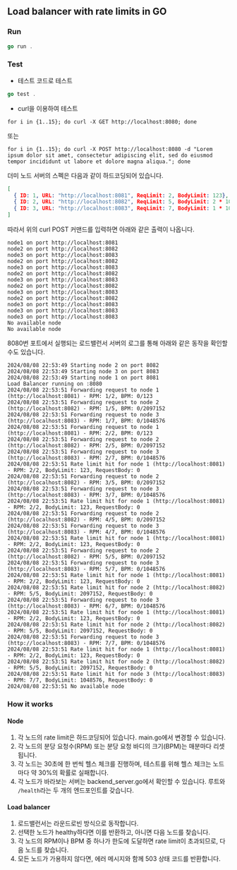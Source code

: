 ## Load balancer with rate limits in GO

### Run

```go
go run .
```

### Test

- 테스트 코드로 테스트
```go
go test .
```

- curl을 이용하여 테스트
```shell
for i in {1..15}; do curl -X GET http://localhost:8080; done
```

또는
```shell
for i in {1..15}; do curl -X POST http://localhost:8080 -d "Lorem ipsum dolor sit amet, consectetur adipiscing elit, sed do eiusmod tempor incididunt ut labore et dolore magna aliqua."; done
```

더미 노드 서버의 스펙은 다음과 같이 하드코딩되어 있습니다.
```json
[
  { ID: 1, URL: "http://localhost:8081", ReqLimit: 2, BodyLimit: 123},
  { ID: 2, URL: "http://localhost:8082", ReqLimit: 5, BodyLimit: 2 * 1024 * 1024},
  { ID: 3, URL: "http://localhost:8083", ReqLimit: 7, BodyLimit: 1 * 1024 * 1024}
]
```

따라서 위의 curl POST 커맨드를 입력하면 아래와 같은 출력이 나옵니다.

```shell
node1 on port http://localhost:8081
node2 on port http://localhost:8082
node3 on port http://localhost:8083
node2 on port http://localhost:8082
node3 on port http://localhost:8083
node2 on port http://localhost:8082
node3 on port http://localhost:8083
node2 on port http://localhost:8082
node3 on port http://localhost:8083
node2 on port http://localhost:8082
node3 on port http://localhost:8083
node3 on port http://localhost:8083
node3 on port http://localhost:8083
No available node
No available node
```

8080번 포트에서 실행되는 로드밸런서 서버의 로그를 통해 아래와 같은 동작을 확인할 수도 있습니다.
```console
2024/08/08 22:53:49 Starting node 2 on port 8082
2024/08/08 22:53:49 Starting node 3 on port 8083
2024/08/08 22:53:49 Starting node 1 on port 8081
Load Balancer running on :8080
2024/08/08 22:53:51 Forwarding request to node 1 (http://localhost:8081) - RPM: 1/2, BPM: 0/123
2024/08/08 22:53:51 Forwarding request to node 2 (http://localhost:8082) - RPM: 1/5, BPM: 0/2097152
2024/08/08 22:53:51 Forwarding request to node 3 (http://localhost:8083) - RPM: 1/7, BPM: 0/1048576
2024/08/08 22:53:51 Forwarding request to node 1 (http://localhost:8081) - RPM: 2/2, BPM: 0/123
2024/08/08 22:53:51 Forwarding request to node 2 (http://localhost:8082) - RPM: 2/5, BPM: 0/2097152
2024/08/08 22:53:51 Forwarding request to node 3 (http://localhost:8083) - RPM: 2/7, BPM: 0/1048576
2024/08/08 22:53:51 Rate limit hit for node 1 (http://localhost:8081) - RPM: 2/2, BodyLimit: 123, RequestBody: 0
2024/08/08 22:53:51 Forwarding request to node 2 (http://localhost:8082) - RPM: 3/5, BPM: 0/2097152
2024/08/08 22:53:51 Forwarding request to node 3 (http://localhost:8083) - RPM: 3/7, BPM: 0/1048576
2024/08/08 22:53:51 Rate limit hit for node 1 (http://localhost:8081) - RPM: 2/2, BodyLimit: 123, RequestBody: 0
2024/08/08 22:53:51 Forwarding request to node 2 (http://localhost:8082) - RPM: 4/5, BPM: 0/2097152
2024/08/08 22:53:51 Forwarding request to node 3 (http://localhost:8083) - RPM: 4/7, BPM: 0/1048576
2024/08/08 22:53:51 Rate limit hit for node 1 (http://localhost:8081) - RPM: 2/2, BodyLimit: 123, RequestBody: 0
2024/08/08 22:53:51 Forwarding request to node 2 (http://localhost:8082) - RPM: 5/5, BPM: 0/2097152
2024/08/08 22:53:51 Forwarding request to node 3 (http://localhost:8083) - RPM: 5/7, BPM: 0/1048576
2024/08/08 22:53:51 Rate limit hit for node 1 (http://localhost:8081) - RPM: 2/2, BodyLimit: 123, RequestBody: 0
2024/08/08 22:53:51 Rate limit hit for node 2 (http://localhost:8082) - RPM: 5/5, BodyLimit: 2097152, RequestBody: 0
2024/08/08 22:53:51 Forwarding request to node 3 (http://localhost:8083) - RPM: 6/7, BPM: 0/1048576
2024/08/08 22:53:51 Rate limit hit for node 1 (http://localhost:8081) - RPM: 2/2, BodyLimit: 123, RequestBody: 0
2024/08/08 22:53:51 Rate limit hit for node 2 (http://localhost:8082) - RPM: 5/5, BodyLimit: 2097152, RequestBody: 0
2024/08/08 22:53:51 Forwarding request to node 3 (http://localhost:8083) - RPM: 7/7, BPM: 0/1048576
2024/08/08 22:53:51 Rate limit hit for node 1 (http://localhost:8081) - RPM: 2/2, BodyLimit: 123, RequestBody: 0
2024/08/08 22:53:51 Rate limit hit for node 2 (http://localhost:8082) - RPM: 5/5, BodyLimit: 2097152, RequestBody: 0
2024/08/08 22:53:51 Rate limit hit for node 3 (http://localhost:8083) - RPM: 7/7, BodyLimit: 1048576, RequestBody: 0
2024/08/08 22:53:51 No available node
```

### How it works

#### Node
1. 각 노드의 rate limit은 하드코딩되어 있습니다. main.go에서 변경할 수 있습니다.
2. 각 노드의 분당 요청수(RPM) 또는 분당 요청 바디의 크기(BPM)는 매분마다 리셋됩니다.
3. 각 노드는 30초에 한 번씩 헬스 체크를 진행하며, 테스트를 위해 헬스 체크는 노드마다 약 30%의 확률로 실패합니다.
4. 각 노드가 바라보는 서버는 backend_server.go에서 확인할 수 있습니다. 루트와 `/health`라는 두 개의 엔드포인트를 갖습니다.

#### Load balancer
1. 로드밸런서는 라운드로빈 방식으로 동작합니다.
2. 선택한 노드가 healthy하다면 이를 반환하고, 아니면 다음 노드를 찾습니다.
3. 각 노드의 RPM이나 BPM 중 하나가 한도에 도달하면 rate limit이 초과되므로, 다음 노드를 찾습니다.
4. 모든 노드가 가용하지 않다면, 에러 메시지와 함께 503 상태 코드를 반환합니다.
